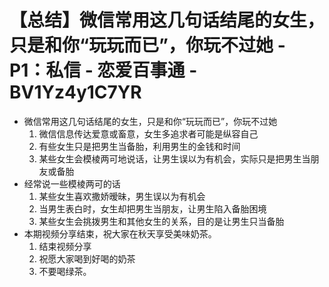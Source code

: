 # 【总结】微信常用这几句话结尾的女生，只是和你“玩玩而已”，你玩不过她 - P1：私信 - 恋爱百事通 - BV1Yz4y1C7YR

-   微信常用这几句话结尾的女生，只是和你“玩玩而已”，你玩不过她
    1.  微信信息传达爱意或畜意，女生多追求者可能是纵容自己
    2.  有些女生只是把男生当备胎，利用男生的金钱和时间
    3.  某些女生会模棱两可地说话，让男生误以为有机会，实际只是把男生当朋友或备胎
-   经常说一些模棱两可的话
    1.  某些女生喜欢撒娇暧昧，男生误以为有机会
    2.  当男生表白时，女生却把男生当朋友，让男生陷入备胎困境
    3.  某些女生会挑拨男生和其他女生的关系，目的是让男生只当备胎
-   本期视频分享结束，祝大家在秋天享受美味奶茶。
    1.  结束视频分享
    2.  祝愿大家喝到好喝的奶茶
    3.  不要喝绿茶。